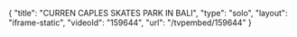 {
    "title": "CURREN CAPLES SKATES PARK IN BALI",
    "type": "solo",
    "layout": "iframe-static",
    "videoId": "159644",
    "url": "\/tvpembed\/159644"
}